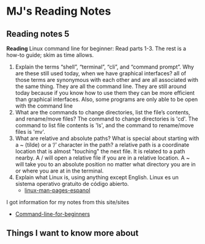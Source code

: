 # MJ's Reading Notes  

## Reading notes 5


**Reading**
Linux command line for beginner: Read parts 1-3. The rest is a how-to guide; skim as time allows.

1. Explain the terms “shell”, “terminal”, “cli”, and “command prompt”. Why are these still used today, when we have graphical interfaces? all of those terms are synonymous with each other and are all associated with the same thing. They are all the command line. They are still around today because if you know how to use them they can be more efficient than graphical interfaces. Also, some programs are only able to be open with the command line
2. What are the commands to change directories, list the file’s contents, and rename/move files? The command to change directories is 'cd'. The command to list file contents is 'ls', and the command to rename/move files is 'mv'. 
3. What are relative and absolute paths? What is special about starting with a ~ (tilde) or a ‘/’ character in the path? a relative path is a coordinate location that is almost "touching" the next file. It is related to a path nearby. A / will open a relative file if you are in a relative location. A ~ will take you to an absolute position no matter what directory you are in or where you are at in the terminal.
4. Explain what Linux is, using anything except English. Linux es un sistema operativo gratuito de código abierto. 
   - [linux-man-pages-espanol](https://man.cx/man(1)/es)
   

I got information for my notes from this site/sites
- [Command-line-for-beginners](https://ubuntu.com/tutorials/command-line-for-beginners#1-overview)

## Things I want to know more about 
